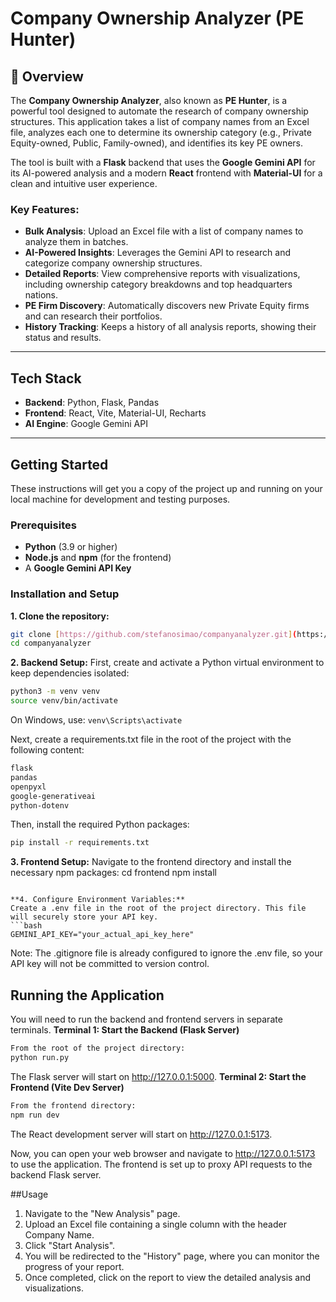 # Company Ownership Analyzer (PE Hunter)

## 📖 Overview

The **Company Ownership Analyzer**, also known as **PE Hunter**, is a powerful tool designed to automate the research of company ownership structures. This application takes a list of company names from an Excel file, analyzes each one to determine its ownership category (e.g., Private Equity-owned, Public, Family-owned), and identifies its key PE owners.

The tool is built with a **Flask** backend that uses the **Google Gemini API** for its AI-powered analysis and a modern **React** frontend with **Material-UI** for a clean and intuitive user experience.

### Key Features:

- **Bulk Analysis**: Upload an Excel file with a list of company names to analyze them in batches.
- **AI-Powered Insights**: Leverages the Gemini API to research and categorize company ownership structures.
- **Detailed Reports**: View comprehensive reports with visualizations, including ownership category breakdowns and top headquarters nations.
- **PE Firm Discovery**: Automatically discovers new Private Equity firms and can research their portfolios.
- **History Tracking**: Keeps a history of all analysis reports, showing their status and results.

---

## Tech Stack

- **Backend**: Python, Flask, Pandas
- **Frontend**: React, Vite, Material-UI, Recharts
- **AI Engine**: Google Gemini API

---

## Getting Started

These instructions will get you a copy of the project up and running on your local machine for development and testing purposes.

### Prerequisites

- **Python** (3.9 or higher)
- **Node.js** and **npm** (for the frontend)
- A **Google Gemini API Key**

### Installation and Setup

**1. Clone the repository:**

```bash
git clone [https://github.com/stefanosimao/companyanalyzer.git](https://github.com/stefanosimao/companyanalyzer.git)
cd companyanalyzer
```

**2. Backend Setup:**
First, create and activate a Python virtual environment to keep dependencies isolated:
```bash
python3 -m venv venv
source venv/bin/activate
```
On Windows, use: `venv\Scripts\activate`

Next, create a requirements.txt file in the root of the project with the following content:
```Bash
flask
pandas
openpyxl
google-generativeai
python-dotenv
```

Then, install the required Python packages:
```bash
pip install -r requirements.txt
```

**3. Frontend Setup:**
Navigate to the frontend directory and install the necessary npm packages:
cd frontend
npm install
```

**4. Configure Environment Variables:**
Create a .env file in the root of the project directory. This file will securely store your API key.
```bash
GEMINI_API_KEY="your_actual_api_key_here"
```

Note: The .gitignore file is already configured to ignore the .env file, so your API key will not be committed to version control.

## Running the Application

You will need to run the backend and frontend servers in separate terminals.
**Terminal 1: Start the Backend (Flask Server)**
```bash
From the root of the project directory:
python run.py
```

The Flask server will start on http://127.0.0.1:5000.
**Terminal 2: Start the Frontend (Vite Dev Server)**
```bash
From the frontend directory:
npm run dev
```

The React development server will start on http://127.0.0.1:5173.

Now, you can open your web browser and navigate to http://127.0.0.1:5173 to use the application. The frontend is set up to proxy API requests to the backend Flask server.

##Usage

1. Navigate to the "New Analysis" page.
2. Upload an Excel file containing a single column with the header Company Name.
3. Click "Start Analysis".
4. You will be redirected to the "History" page, where you can monitor the progress of your report.
5. Once completed, click on the report to view the detailed analysis and visualizations.
````
